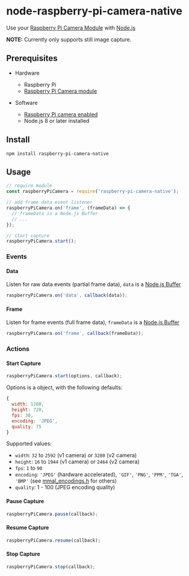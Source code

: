 # node-raspberry-pi-camera-native

Use your [Raspberry Pi Camera Module](https://www.raspberrypi.org/documentation/hardware/camera/README.md) with [Node.js](https://nodejs.org)

**NOTE:** Currently only supports still image capture.

## Prerequisites

 * Hardware
   * Raspberry Pi
   * [Raspberry Pi Camera module](https://www.raspberrypi.org/documentation/hardware/camera/README.md)

 * Software
   * [Raspberry Pi camera enabled](https://www.raspberrypi.org/documentation/configuration/camera.md)
   * Node.js 8 or later installed

## Install

```
npm install raspberry-pi-camera-native
```

## Usage

```javascript
// require module
const raspberryPiCamera = require('raspberry-pi-camera-native');

// add frame data event listener
raspberryPiCamera.on('frame', (frameData) => {
  // frameData is a Node.js Buffer
  // ...
});

// start capture
raspberryPiCamera.start();
```

### Events

#### Data

Listen for raw data events (partial frame data), `data` is a [Node.js Buffer](https://nodejs.org/dist/latest/docs/api/buffer.html)

```javascript
raspberryPiCamera.on('data', callback(data));
```

#### Frame

Listen for frame events (full frame data), `frameData` is a [Node.js Buffer](https://nodejs.org/dist/latest/docs/api/buffer.html)

```javascript
raspberryPiCamera.on('frame', callback(frameData));
```

### Actions

#### Start Capture

```javascript
raspberryPiCamera.start(options, callback);
```

Options is a object, with the following defaults:
```javascript
{
  width: 1280,
  height: 720,
  fps: 30,
  encoding: 'JPEG',
  quality: 75
}
```

Supported values:
 * `width`: `32` to `2592` (v1 camera) or `3280` (v2 camera)
 * `height`: `16` to `1944` (v1 camera) or `2464` (v2 camera)
 * `fps`: `1` to `90`
 * `encoding`: `'JPEG'` (hardware accelerated), `'GIF'`, `'PNG'`, `'PPM'`, `'TGA'`, `'BMP'` (see [mmal_encodings.h](https://github.com/raspberrypi/userland/blob/master/interface/mmal/mmal_encodings.h) for others)
 * `quality`: 1 - 100 (JPEG encoding quality)

#### Pause Capture

```javascript
raspberryPiCamera.pause(callback);
```

#### Resume Capture

```javascript
raspberryPiCamera.resume(callback);
```

#### Stop Capture

```javascript
raspberryPiCamera.stop(callback);
```
